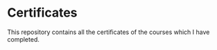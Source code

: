 # Certificates
This repository contains all the certificates of the courses which I have completed.
